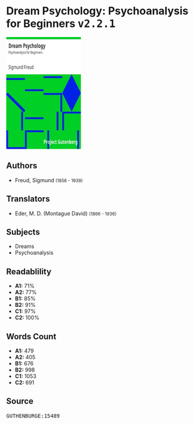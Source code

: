 # Dream Psychology: Psychoanalysis for Beginners <kbd>v2.2.1</kbd>

![](./cover.medium.jpg "")

## Authors


 - Freud, Sigmund <small>(1856 - 1939)</small>

## Translators


 - Eder, M. D. (Montague David) <small>(1866 - 1936)</small>

## Subjects


 - Dreams
 - Psychoanalysis

## Readablility


 - **A1:** 71%
 - **A2:** 77%
 - **B1:** 85%
 - **B2:** 91%
 - **C1:** 97%
 - **C2:** 100%

## Words Count


 - **A1:** 479
 - **A2:** 405
 - **B1:** 676
 - **B2:** 998
 - **C1:** 1053
 - **C2:** 691

## Source


<kbd>GUTHENBURGE:15489</kbd>
